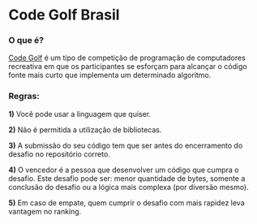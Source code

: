 # Code Golf Brasil


### O que é?
[Code Golf](https://en.wikipedia.org/wiki/Code_golf) é um tipo de competição de programação de computadores recreativa em que os participantes se esforçam para alcançar o código fonte mais curto que implementa um determinado algoritmo.

### Regras:

**1)** Você pode usar a linguagem que quiser.

**2)** Não é permitida a utilização de bibliotecas.

**3)** A submissão do seu código tem que ser antes do encerramento do desafio no repositório correto.

**4)** O vencedor é a pessoa que desenvolver um código que cumpra o desafio. Este desafio pode ser: menor quantidade de bytes, somente a conclusão do desafio ou a lógica mais complexa (por diversão mesmo).

**5)** Em caso de empate, quem cumprir o desafio com mais rapidez leva vantagem no ranking.
